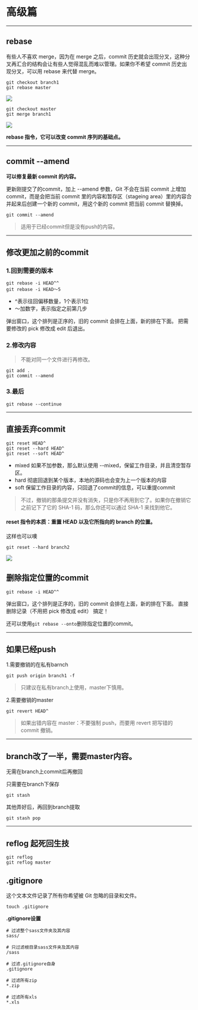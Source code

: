 # 高级篇
---

## rebase

有些人不喜欢 merge，因为在 merge 之后，commit 历史就会出现分叉，这种分叉再汇合的结构会让有些人觉得混乱而难以管理。如果你不希望 commit 历史出现分叉，可以用 rebase 来代替 merge。

```
git checkout branch1
git rebase master
```
![](https://user-gold-cdn.xitu.io/2017/11/30/1600abd620a8e28c?imageslim)

```
git checkout master
git merge branch1
```
![](https://user-gold-cdn.xitu.io/2017/12/2/160149e054fe485c?imageslim)

**rebase 指令，它可以改变 commit 序列的基础点。**

---

## commit --amend

**可以修复最新 commit 的内容。**

更新刚提交了的commit，加上 --amend 参数，Git 不会在当前 commit 上增加 commit，而是会把当前 commit 里的内容和暂存区（stageing area）里的内容合并起来后创建一个新的 commit，用这个新的 commit 把当前 commit 替换掉。

```
git commit --amend
```

> 适用于已经commit但是没有push的内容。

---

## 修改更加之前的commit

### 1.回到需要的版本

```
git rebase -i HEAD^^
git rebase -i HEAD～5
```

- ^表示往回偏移数量，1个表示1位
- ～加数字，表示指定之前第几步

弹出窗口，这个排列是正序的，旧的 commit 会排在上面，新的排在下面。
把需要修改的 pick 修改成 edit 后退出。

### 2.修改内容
> 不能对同一个文件进行再修改。

```
git add .
git commit --amend
```

### 3.最后
```
git rebase --continue
```

---

## 直接丢弃commit

```
git reset HEAD^
git reset --hard HEAD^
git reset --soft HEAD^
```

- mixed 如果不加参数，那么默认使用 --mixed，保留工作目录，并且清空暂存区。
- hard 彻底回退到某个版本，本地的源码也会变为上一个版本的内容
- soft 保留工作目录的内容，只回退了commit的信息，可以重提commit

> 不过，撤销的那条提交并没有消失，只是你不再用到它了。如果你在撤销它之前记下了它的 SHA-1 码，那么你还可以通过 SHA-1 来找到他它。

#### reset 指令的本质：重置 HEAD 以及它所指向的 branch 的位置。

这样也可以噢
```
git reset --hard branch2
```
![](https://user-gold-cdn.xitu.io/2017/11/22/15fe333cb605b0de?imageslim)

## 删除指定位置的commit

```
git rebase -i HEAD^^
```

弹出窗口，这个排列是正序的，旧的 commit 会排在上面，新的排在下面。
直接删除记录（不用把 pick 修改成 edit）
搞定！

还可以使用`git rebase --onto`删除指定位置的commit。

---

## 如果已经push

1.需要撤销的在私有barnch

```
git push origin branch1 -f
```
>只建议在私有branch上使用，master下慎用。

2.需要撤销的master

```
git revert HEAD^
```
>如果出错内容在 master：不要强制 push，而要用 revert 把写错的 commit 撤销。

---

## branch改了一半，需要master内容。

无需在branch上commit后再撤回

只需要在branch下保存
```
git stash
```

其他弄好后，再回到branch提取
```
git stash pop
```

---

## reflog 起死回生技

```
git reflog
git reflog master
```

## .gitignore

这个文本文件记录了所有你希望被 Git 忽略的目录和文件。

```
touch .gitignore
```

**.gitignore设置**

```
# 过滤整个sass文件夹及其内容
sass/

# 只过滤根目录sass文件夹及其内容
/sass

# 过滤.gitignore自身
.gitignore

# 过滤所有zip
*.zip

# 过滤所有xls
*.xls
```